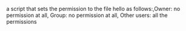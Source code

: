 a script that sets the permission to the file hello as follows:,Owner: no permission at all, Group: no permission at all, Other users: all the permissions
